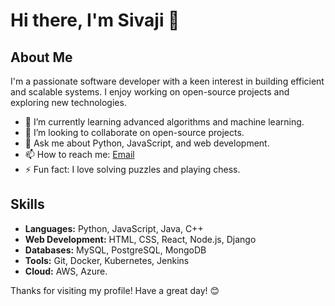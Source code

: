 # Hi there, I'm Sivaji 👋

## About Me
I'm a passionate software developer with a keen interest in building efficient and scalable systems. I enjoy working on open-source projects and exploring new technologies.

- 🌱 I’m currently learning advanced algorithms and machine learning.
- 👯 I’m looking to collaborate on open-source projects.
- 💬 Ask me about Python, JavaScript, and web development.
- 📫 How to reach me: [Email](mailto:sivajivss05@gmail.com)
- ⚡ Fun fact: I love solving puzzles and playing chess.

## Skills
- **Languages:** Python, JavaScript, Java, C++
- **Web Development:** HTML, CSS, React, Node.js, Django
- **Databases:** MySQL, PostgreSQL, MongoDB
- **Tools:** Git, Docker, Kubernetes, Jenkins
- **Cloud:** AWS, Azure.

Thanks for visiting my profile! Have a great day! 😊
